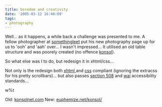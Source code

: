 ```yaml
---
title: boredom and creativity
date: '2005-03-12 16:40:09'
tags:
- photography
---
```


Well... as it happens, a while back a challenge was presented to me. A fellow photographer at <a href="http://somethingleet.com">somethingleet</a> put his new photography page up for us to 'ooh' and 'aah' over... I wasn't impressed... It utilised an old table structure and was poorely created (no offence <a href="http://konsolnet.com">konsol</a>).

So what else was I to do, but redesign it in xhtml/css...

Not only is the redesign both <a href="http://validator.w3.org/check?verbose=1&uri=http%3A//euphemize.net/konsol/index.php">xhtml </a>and <a href="http://jigsaw.w3.org/css-validator/validator?profile=css2&warning=2&uri=http%3A//euphemize.net/konsol/index.php">css</a> compliant (ignoring the extracss for his pretty scrollbars)... but also passes <a href="http://www.contentquality.com/mynewtester/cynthia.exe?rptmode=-1&url1=http%3A//euphemize.net/konsol/index.php">section 508</a> and <a href="http://www.contentquality.com/mynewtester/cynthia.exe?rptmode=2&url1=http%3A//euphemize.net/konsol/index.php">wai</a> accessibility standards...

w%t

Old: <a href="http://konsolnet.com/">konsolnet.com</a>
New: <a href="http://euphemize.net/konsol/index.php">euphemize.net/konsol/</a>
